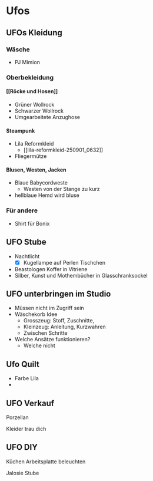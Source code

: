 # Ufos

## UFOs Kleidung
### Wäsche
- PJ Mimion
### Oberbekleidung
#### [[Röcke und Hosen]]
- Grüner Wollrock
- Schwarzer Wollrock
- Umgearbeitete Anzughose
#### Steampunk
+ Lila Reformkleid
	+ [[lila-reformkleid-250901_0632]]
+ Fliegermütze
#### Blusen, Westen, Jacken
- Blaue Babycordweste
	- Westen von der Stange zu kurz
- hellblaue Hemd wird bluse
### Für andere
- Shirt für Bonix

## UFO Stube

- Nachtlicht
	- [x] Kugellampe auf Perlen Tischchen
- Beastologen Koffer in Vitriene
- Silber, Kunst und Mothembücher in Glasschranksockel

## UFO unterbringen im Studio
- Müssen nicht im Zugriff sein
- Wäschekorb Idee
	- Grosszeug: Stoff, Zuschnitte, 
	- Kleinzeug: Anleitung, Kurzwahren
	- Zwischen Schritte
- Welche Ansätze funktionieren?
	- Welche nicht
## Ufo Quilt
- Farbe Lila
- 

## UFO Verkauf
Porzellan

Kleider trau dich

## UFO DIY

Küchen Arbeitsplatte beleuchten

Jalosie Stube



